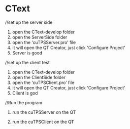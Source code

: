 CText
=====

//set up the server side  
1. open the CText-develop folder  
2. open the ServerSide folder  
3. open the 'cuTPSServer.pro' file  
4. it will open the QT Creator, just click 'Configure Project'  
5. Server is good  

//set up the client test  
1. open the CText-develop folder  
2. open the ClientSide folder  
3. open the 'cuTPSClient.pro' file  
4. it will open the QT Creator, just click 'Configure Project'  
5. Client is god  

//Run the program  
1. run the cuTPSServer on the QT  

2. run the cuTPSClient on the QT  
 

